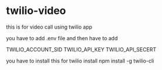 # twilio-video
this is for video call using twilio app 

you have to add .env file and then have to add 

TWILIO_ACCOUNT_SID
TWILIO_API_KEY
TWILIO_API_SECERT

 you have to install this for twilio install                npm install -g twilio-cli
